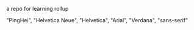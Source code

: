 a repo for learning rollup

"PingHei", "Helvetica Neue", "Helvetica", "Arial", "Verdana", "sans-serif"